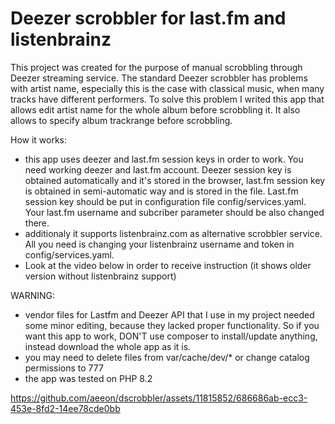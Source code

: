 # Deezer scrobbler for last.fm and listenbrainz
This project was created for the purpose of manual scrobbling through Deezer streaming service. The standard Deezer scrobbler has problems with artist name, especially this is the case with classical music, when many tracks have different performers. To solve this problem I writed this app that allows edit artist name for the whole album before scrobbling  it. It also allows to specify album trackrange before scrobbling. 

How it works:
- this app uses deezer and last.fm session keys in order to work. You need working deezer and last.fm account. Deezer session key is obtained automatically and it's stored in the browser, last.fm session key is obtained in semi-automatic way and is stored in the file. Last.fm session key should be put in configuration file config/services.yaml. Your last.fm username and subcriber parameter should be also changed there.
- additionaly it supports listenbrainz.com as alternative scrobbler service. All you need is changing your listenbrainz username and token in config/services.yaml. 
- Look at the video below in order to receive instruction (it shows older version without listenbrainz support)
 
WARNING:
- vendor files for Lastfm and Deezer API that I use in my project needed some minor editing, because they lacked proper functionality. So if you want this app to work, DON'T use composer to install/update anything, instead download the whole app as it is.
- you may need to delete files from var/cache/dev/* or change catalog permissions to 777
- the app was tested on PHP 8.2



https://github.com/aeeon/dscrobbler/assets/11815852/686686ab-ecc3-453e-8fd2-14ee78cde0bb
